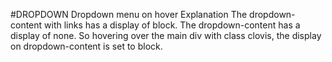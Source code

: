 #DROPDOWN 
Dropdown menu on hover 
Explanation
The dropdown-content with links has a display of block. The dropdown-content has a display of none. So hovering over the main div with class clovis, the display on dropdown-content is set to block.